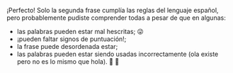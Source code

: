 ¡Perfecto! Solo la segunda frase cumplía las reglas del lenguaje español, pero probablemente pudiste comprender todas a pesar de que en algunas: 

* las palabras pueden estar mal hescritas; :stuck_out_tongue_winking_eye:
* ¡pueden faltar signos de puntuación!;
* la frase puede desordenada estar;
* las palabras pueden estar siendo usadas incorrectamente (ola existe pero no es lo mismo que hola).  :ocean: :wave:

